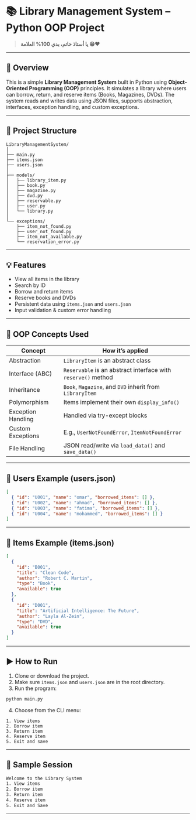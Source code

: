# 📚 Library Management System – Python OOP Project

> **يا أستاذ حاتم، بدي 100% العلامة 😁❤️**

---

## 📌 Overview

This is a simple **Library Management System** built in Python using **Object-Oriented Programming (OOP)** principles. It simulates a library where users can borrow, return, and reserve items (Books, Magazines, DVDs). The system reads and writes data using JSON files, supports abstraction, interfaces, exception handling, and custom exceptions.

---

## 🧱 Project Structure

```
LibraryManagementSystem/
│
├── main.py
├── items.json
├── users.json
│
├── models/
│   ├── library_item.py
│   ├── book.py
│   ├── magazine.py
│   ├── dvd.py
│   ├── reservable.py
│   ├── user.py
│   └── library.py
│
└── exceptions/
    ├── item_not_found.py
    ├── user_not_found.py
    ├── item_not_available.py
    └── reservation_error.py
```

---

## 💡 Features

- View all items in the library
- Search by ID
- Borrow and return items
- Reserve books and DVDs
- Persistent data using `items.json` and `users.json`
- Input validation & custom error handling

---

## 🧠 OOP Concepts Used

| Concept             | How it’s applied                                                |
|---------------------|-----------------------------------------------------------------|
| Abstraction         | `LibraryItem` is an abstract class                             |
| Interface (ABC)     | `Reservable` is an abstract interface with `reserve()` method  |
| Inheritance         | `Book`, `Magazine`, and `DVD` inherit from `LibraryItem`       |
| Polymorphism        | Items implement their own `display_info()`                     |
| Exception Handling  | Handled via try-except blocks                                  |
| Custom Exceptions   | E.g., `UserNotFoundError`, `ItemNotFoundError`                 |
| File Handling       | JSON read/write via `load_data()` and `save_data()`            |

---

## 👥 Users Example (users.json)

```json
[
  { "id": "U001", "name": "omar", "borrowed_items": [] },
  { "id": "U002", "name": "ahmad", "borrowed_items": [] },
  { "id": "U003", "name": "fatima", "borrowed_items": [] },
  { "id": "U004", "name": "mohammed", "borrowed_items": [] }
]
```

---

## 📖 Items Example (items.json)

```json
[
  {
    "id": "B001",
    "title": "Clean Code",
    "author": "Robert C. Martin",
    "type": "Book",
    "available": true
  },
  {
    "id": "D001",
    "title": "Artificial Intelligence: The Future",
    "author": "Layla Al-Zein",
    "type": "DVD",
    "available": true
  }
]
```

---

## ▶️ How to Run

1. Clone or download the project.
2. Make sure `items.json` and `users.json` are in the root directory.
3. Run the program:

```bash
python main.py
```

4. Choose from the CLI menu:

```
1. View items
2. Borrow item
3. Return item
4. Reserve item
5. Exit and save
```

---

## 🧪 Sample Session

```bash
Welcome to the Library System
1. View items
2. Borrow item
3. Return item
4. Reserve item
5. Exit and Save
```

---
